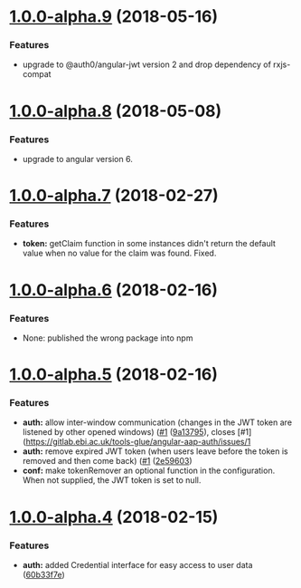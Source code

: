 <a name="1.0.0-alpha.9"></a>
# [1.0.0-alpha.9](https://gitlab.ebi.ac.uk/tools-glue/angular-aap-auth/compare/1.0.0-alpha.8...1.0.0-alpha.9) (2018-05-16)

### Features
* upgrade to @auth0/angular-jwt version 2 and drop dependency of rxjs-compat

<a name="1.0.0-alpha.7"></a>
<a name="1.0.0-alpha.8"></a>
# [1.0.0-alpha.8](https://gitlab.ebi.ac.uk/tools-glue/angular-aap-auth/compare/1.0.0-alpha.7...1.0.0-alpha.8) (2018-05-08)

### Features
* upgrade to angular version 6.

<a name="1.0.0-alpha.7"></a>
# [1.0.0-alpha.7](https://gitlab.ebi.ac.uk/tools-glue/angular-aap-auth/compare/1.0.0-alpha.6...1.0.0-alpha.7) (2018-02-27)

### Features
* **token:** getClaim function in some instances didn't return the default value
    when no value for the claim was found. Fixed.

<a name="1.0.0-alpha.6"></a>

# [1.0.0-alpha.6](https://gitlab.ebi.ac.uk/tools-glue/angular-aap-auth/compare/1.0.0-alpha.5...1.0.0-alpha.6) (2018-02-16)

### Features
* None: published the wrong package into npm

<a name="1.0.0-alpha.5"></a>
# [1.0.0-alpha.5](https://gitlab.ebi.ac.uk/tools-glue/angular-aap-auth/compare/1.0.0-alpha.4...1.0.0-alpha.5) (2018-02-16)

### Features

* **auth:** allow inter-window communication (changes in the JWT token are listened by other opened windows) ([#1](https://gitlab.ebi.ac.uk/tools-glue/angular-aap-auth/issues/1) ([9a13795](https://gitlab.ebi.ac.uk/tools-glue/angular-aap-auth/commit/9a13795)), closes [#1](https://gitlab.ebi.ac.uk/tools-glue/angular-aap-auth/issues/1
* **auth:** remove expired JWT token (when users leave before the token is removed and then come back) ([#1](https://gitlab.ebi.ac.uk/tools-glue/angular-aap-auth/issues/1) ([2e59603](https://gitlab.ebi.ac.uk/tools-glue/angular-aap-auth/commit/2e59603))
* **conf:** make tokenRemover an optional function in the configuration. When
    not supplied, the JWT token is set to null.


<a name="1.0.0-alpha.4"></a>
# [1.0.0-alpha.4](https://gitlab.ebi.ac.uk/tools-glue/angular-aap-auth/compare/1.0.0-alpha.3...1.0.0-alpha.4) (2018-02-15)

### Features

* **auth:** added Credential interface for easy access to user data ([60b33f7e](https://gitlab.ebi.ac.uk/tools-glue/angular-aap-auth/commit/60b33f7e))
